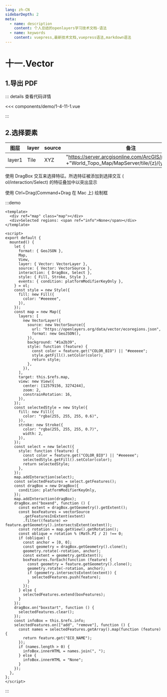 ```yaml
---
lang: zh-CN
sidebarDepth: 2
meta:
  - name: description
    content: 个人总结的openlayers学习技术文档-语法
  - name: keywords
    content: vuepress,最新技术文档,vuepress语法,markdown语法
---
```


# 十一.Vector

## 1.导出 PDF


  <Container url="https://zhoubichuan.com/resume/demo/?type=openlayers&name=1-4-11-1.vue" />

::: details 查看代码详情

<<< components/demo/1-4-11-1.vue

:::


## 2.选择要素

| 图层   | layer | source | 备注                                                                                                 |
| ------ | ----- | ------ | ---------------------------------------------------------------------------------------------------- |
| layer1 | Tile  | XYZ    | "https://server.arcgisonline.com/ArcGIS/rest/services/" +"World_Topo_Map/MapServer/tile/{z}/{y}/{x}" |

使用 DragBox 交互来选择特征。所选特征被添加到选择交互 ( ol/interaction/Select) 的特征叠加中以突出显示

使用 Ctrl+Drag(Command+Drag 在 Mac 上) 绘制框

:::demo

```vue
<template>
  <div ref="map" class="map"></div>
  <div>Selected regions: <span ref="info">None</span></div>
</template>

<script>
export default {
  mounted() {
    let {
      format: { GeoJSON },
      Map,
      View,
      layer: { Vector: VectorLayer },
      source: { Vector: VectorSource },
      interaction: { DragBox, Select },
      style: { Fill, Stroke, Style },
      events: { condition: platformModifierKeyOnly },
    } = ol;
    const style = new Style({
      fill: new Fill({
        color: "#eeeeee",
      }),
    });
    const map = new Map({
      layers: [
        new VectorLayer({
          source: new VectorSource({
            url: "https://openlayers.org/data/vector/ecoregions.json",
            format: new GeoJSON(),
          }),
          background: "#1a2b39",
          style: function (feature) {
            const color = feature.get("COLOR_BIO") || "#eeeeee";
            style.getFill().setColor(color);
            return style;
          },
        }),
      ],
      target: this.$refs.map,
      view: new View({
        center: [12579156, 3274244],
        zoom: 2,
        constrainRotation: 16,
      }),
    });
    const selectedStyle = new Style({
      fill: new Fill({
        color: "rgba(255, 255, 255, 0.6)",
      }),
      stroke: new Stroke({
        color: "rgba(255, 255, 255, 0.7)",
        width: 2,
      }),
    });
    const select = new Select({
      style: function (feature) {
        const color = feature.get("COLOR_BIO") || "#eeeeee";
        selectedStyle.getFill().setColor(color);
        return selectedStyle;
      },
    });
    map.addInteraction(select);
    const selectedFeatures = select.getFeatures();
    const dragBox = new DragBox({
      condition: platformModifierKeyOnly,
    });
    map.addInteraction(dragBox);
    dragBox.on("boxend", function () {
      const extent = dragBox.getGeometry().getExtent();
      const boxFeatures = vectorSource
        .getFeaturesInExtent(extent)
        .filter((feature) => feature.getGeometry().intersectsExtent(extent));
      const rotation = map.getView().getRotation();
      const oblique = rotation % (Math.PI / 2) !== 0;
      if (oblique) {
        const anchor = [0, 0];
        const geometry = dragBox.getGeometry().clone();
        geometry.rotate(-rotation, anchor);
        const extent = geometry.getExtent();
        boxFeatures.forEach(function (feature) {
          const geometry = feature.getGeometry().clone();
          geometry.rotate(-rotation, anchor);
          if (geometry.intersectsExtent(extent)) {
            selectedFeatures.push(feature);
          }
        });
      } else {
        selectedFeatures.extend(boxFeatures);
      }
    });
    dragBox.on("boxstart", function () {
      selectedFeatures.clear();
    });
    const infoBox = this.$refs.info;
    selectedFeatures.on(["add", "remove"], function () {
      const names = selectedFeatures.getArray().map(function (feature) {
        return feature.get("ECO_NAME");
      });
      if (names.length > 0) {
        infoBox.innerHTML = names.join(", ");
      } else {
        infoBox.innerHTML = "None";
      }
    });
  },
};
</script>
```

:::
